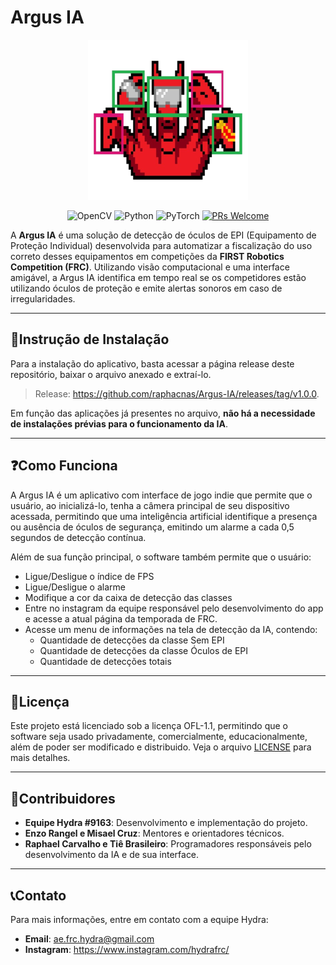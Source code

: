 # Argus IA

<p align="center">
  <img src="https://github.com/raphacnas/Argus-IA/blob/main/ArgusLogo.png?raw=true" alt="Argus IA Logo" />
</p>

<p align="center">
  <img src="https://img.shields.io/badge/opencv-%23white.svg?style=for-the-badge&logo=opencv&logoColor=white" alt="OpenCV" />
  <img src="https://img.shields.io/badge/python-3670A0?style=for-the-badge&logo=python&logoColor=ffdd54" alt="Python" />
  <img src="https://img.shields.io/badge/PyTorch-%23EE4C2C.svg?style=for-the-badge&logo=PyTorch&logoColor=white" alt="PyTorch" />
  <a href="http://makeapullrequest.com">
    <img src="https://img.shields.io/badge/PRs-welcome-brightgreen.svg?style=flat-square" alt="PRs Welcome" />
  </a>
</p>

A **Argus IA** é uma solução de detecção de óculos de EPI (Equipamento de Proteção Individual) desenvolvida para automatizar a fiscalização do uso correto desses equipamentos em competições da **FIRST Robotics Competition (FRC)**. Utilizando visão computacional e uma interface amigável, a Argus IA identifica em tempo real se os competidores estão utilizando óculos de proteção e emite alertas sonoros em caso de irregularidades.

---

## 🚀Instrução de Instalação

Para a instalação do aplicativo, basta acessar a página release deste repositório, baixar o arquivo anexado e extraí-lo. 
> Release: https://github.com/raphacnas/Argus-IA/releases/tag/v1.0.0. 

Em função das aplicações já presentes no arquivo, **não há a necessidade de instalações prévias para o funcionamento da IA**. 

---

## ❓Como Funciona

A Argus IA é um aplicativo com interface de jogo indie que permite que o usuário, ao inicializá-lo, tenha a câmera principal de seu dispositivo acessada, permitindo que uma inteligência artificial identifique a presença ou ausência de óculos de segurança, emitindo um alarme a cada 0,5 segundos de detecção contínua.

Além de sua função principal, o software também permite que o usuário:
- Ligue/Desligue o índice de FPS
- Ligue/Desligue o alarme
- Modifique a cor da caixa de detecção das classes
- Entre no instagram da equipe responsável pelo desenvolvimento do app e acesse a atual página da temporada de FRC.
- Acesse um menu de informações na tela de detecção da IA, contendo:
    - Quantidade de detecções da classe Sem EPI
    - Quantidade de detecções da classe Óculos de EPI
    - Quantidade de detecções totais

---

## 📄Licença

Este projeto está licenciado sob a licença OFL-1.1, permitindo que o software seja usado privadamente, comercialmente, educacionalmente, além de poder ser modificado e distribuido. Veja o arquivo [LICENSE](https://github.com/raphacnas/Argus-IA/blob/main/OFL.txt) para mais detalhes.

---

## 🤝Contribuidores

- **Equipe Hydra #9163**: Desenvolvimento e implementação do projeto.
- **Enzo Rangel e Misael Cruz**: Mentores e orientadores técnicos.
- **Raphael Carvalho e Tiê Brasileiro**: Programadores responsáveis pelo desenvolvimento da IA e de sua interface.

---

## 📞Contato

Para mais informações, entre em contato com a equipe Hydra:
- **Email**: ae.frc.hydra@gmail.com
- **Instagram**: https://www.instagram.com/hydrafrc/
